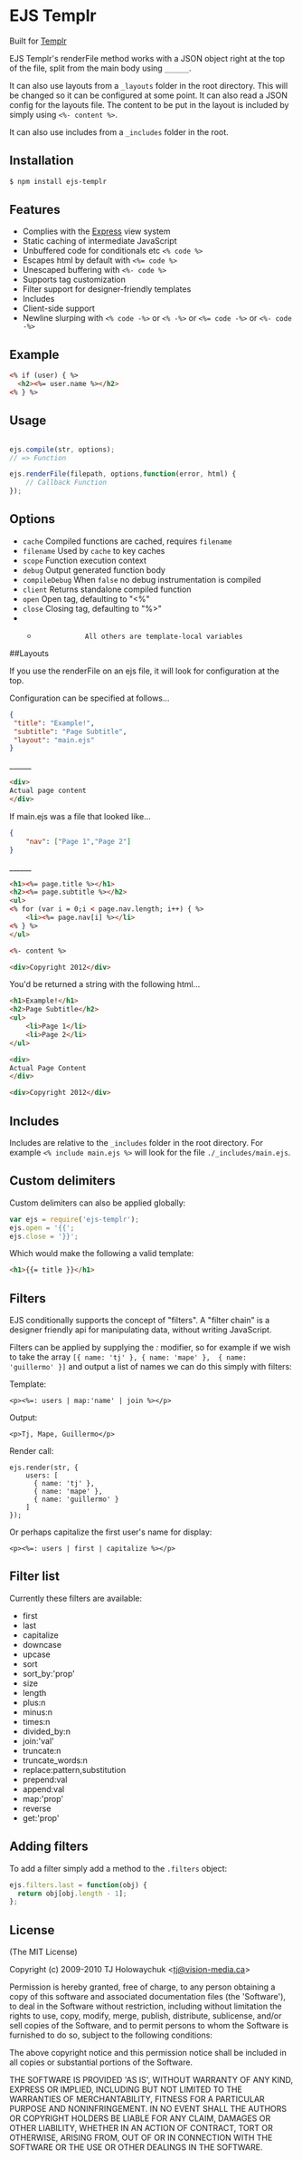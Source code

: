 # EJS Templr

Built for [Templr](https://github.com/simontabor/templr)

EJS Templr's renderFile method works with a JSON object right at the top of the file, split from the main body using `______`.

It can also use layouts from a `_layouts` folder in the root directory. This will be changed so it can be configured at some point. It can also read a JSON config for the layouts file. The content to be put in the layout is included by simply using `<%- content %>`.

It can also use includes from a `_includes` folder in the root.

## Installation
```bash
$ npm install ejs-templr
```

## Features

  * Complies with the [Express](http://expressjs.com) view system
  * Static caching of intermediate JavaScript
  * Unbuffered code for conditionals etc `<% code %>`
  * Escapes html by default with `<%= code %>`
  * Unescaped buffering with `<%- code %>`
  * Supports tag customization
  * Filter support for designer-friendly templates
  * Includes
  * Client-side support
  * Newline slurping with `<% code -%>` or `<% -%>` or `<%= code -%>` or `<%- code -%>`

## Example
```html
<% if (user) { %>
  <h2><%= user.name %></h2>
<% } %>
```

## Usage

```javascript

ejs.compile(str, options);
// => Function

ejs.renderFile(filepath, options,function(error, html) {
	// Callback Function
});
```

## Options

  - `cache`           Compiled functions are cached, requires `filename`
  - `filename`        Used by `cache` to key caches
  - `scope`           Function execution context
  - `debug`           Output generated function body
  - `compileDebug`    When `false` no debug instrumentation is compiled
  - `client`          Returns standalone compiled function
  - `open`            Open tag, defaulting to "<%"
  - `close`           Closing tag, defaulting to "%>"
  - *                 All others are template-local variables

##Layouts

If you use the renderFile on an ejs file, it will look for configuration at the top.

Configuration can be specified at follows…

```json
{
 "title": "Example!",
 "subtitle": "Page Subtitle",
 "layout": "main.ejs"
}
```
\______
```html 
<div>
Actual page content
</div>
```

If main.ejs was a file that looked like…
```json
{
	"nav": ["Page 1","Page 2"]
}
```
\______
```html
<h1><%= page.title %></h1>
<h2><%= page.subtitle %></h2>
<ul>
<% for (var i = 0;i < page.nav.length; i++) { %>
	<li><%= page.nav[i] %></li>
<% } %>
</ul>

<%- content %>

<div>Copyright 2012</div>
```

You'd be returned a string with the following html…
```html
<h1>Example!</h1>
<h2>Page Subtitle</h2>
<ul>
	<li>Page 1</li>
	<li>Page 2</li>
</ul>

<div>
Actual Page Content
</div>

<div>Copyright 2012</div>
```


## Includes

 Includes are relative to the `_includes` folder in the root directory. For example `<% include main.ejs %>` will look for the file `./_includes/main.ejs`.
 
 
## Custom delimiters

Custom delimiters can also be applied globally:

```javascript
var ejs = require('ejs-templr');
ejs.open = '{{';
ejs.close = '}}';
```

Which would make the following a valid template:
```html
<h1>{{= title }}</h1>
```

## Filters

EJS conditionally supports the concept of "filters". A "filter chain"
is a designer friendly api for manipulating data, without writing JavaScript.

Filters can be applied by supplying the _:_ modifier, so for example if we wish to take the array `[{ name: 'tj' }, { name: 'mape' },  { name: 'guillermo' }]` and output a list of names we can do this simply with filters:

Template:

    <p><%=: users | map:'name' | join %></p>

Output:

    <p>Tj, Mape, Guillermo</p>

Render call:

    ejs.render(str, {
        users: [
          { name: 'tj' },
          { name: 'mape' },
          { name: 'guillermo' }
        ]
    });

Or perhaps capitalize the first user's name for display:

    <p><%=: users | first | capitalize %></p>

## Filter list

Currently these filters are available:

  - first
  - last
  - capitalize
  - downcase
  - upcase
  - sort
  - sort_by:'prop'
  - size
  - length
  - plus:n
  - minus:n
  - times:n
  - divided_by:n
  - join:'val'
  - truncate:n
  - truncate_words:n
  - replace:pattern,substitution
  - prepend:val
  - append:val
  - map:'prop'
  - reverse
  - get:'prop'

## Adding filters

 To add a filter simply add a method to the `.filters` object:
 
```js
ejs.filters.last = function(obj) {
  return obj[obj.length - 1];
};
```

## License 

(The MIT License)

Copyright (c) 2009-2010 TJ Holowaychuk &lt;tj@vision-media.ca&gt;

Permission is hereby granted, free of charge, to any person obtaining
a copy of this software and associated documentation files (the
'Software'), to deal in the Software without restriction, including
without limitation the rights to use, copy, modify, merge, publish,
distribute, sublicense, and/or sell copies of the Software, and to
permit persons to whom the Software is furnished to do so, subject to
the following conditions:

The above copyright notice and this permission notice shall be
included in all copies or substantial portions of the Software.

THE SOFTWARE IS PROVIDED 'AS IS', WITHOUT WARRANTY OF ANY KIND,
EXPRESS OR IMPLIED, INCLUDING BUT NOT LIMITED TO THE WARRANTIES OF
MERCHANTABILITY, FITNESS FOR A PARTICULAR PURPOSE AND NONINFRINGEMENT.
IN NO EVENT SHALL THE AUTHORS OR COPYRIGHT HOLDERS BE LIABLE FOR ANY
CLAIM, DAMAGES OR OTHER LIABILITY, WHETHER IN AN ACTION OF CONTRACT,
TORT OR OTHERWISE, ARISING FROM, OUT OF OR IN CONNECTION WITH THE
SOFTWARE OR THE USE OR OTHER DEALINGS IN THE SOFTWARE.
